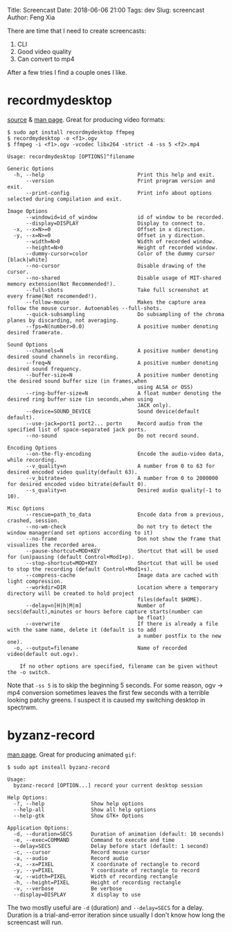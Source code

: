 Title: Screencast
Date: 2018-06-06 21:00
Tags: dev
Slug: screencast
Author: Feng Xia

There are time that I need to create screencasts:

1. CLI
2. Good video quality
3. Can convert to mp4

After a few tries I find a couple ones I like.

# recordmydesktop

[source][1] & [man page][2]. Great for producing video formats:

[1]: http://recordmydesktop.sourceforge.net/about.php
[2]: https://linux.die.net/man/1/recordmydesktop


```shell
$ sudo apt install recordmydesktop ffmpeg
$ recordmydesktop -o <f1>.ogv
$ ffmpeg -i <f1>.ogv -vcodec libx264 -strict -4 -ss 5 <f2>.mp4

Usage: recordmydesktop [OPTIONS]^filename

Generic Options
  -h, --help                              Print this help and exit.
      --version                           Print program version and exit.
      --print-config                      Print info about options selected during compilation and exit.

Image Options
      --windowid=id_of_window             id of window to be recorded.
      --display=DISPLAY                   Display to connect to.
  -x, --x=N>=0                            Offset in x direction.
  -y, --x=N>=0                            Offset in y direction.
      --width=N>0                         Width of recorded window.
      --height=N>0                        Height of recorded window.
      --dummy-cursor=color                Color of the dummy cursor [black|white]
      --no-cursor                         Disable drawing of the cursor.
      --no-shared                         Disable usage of MIT-shared memory extension(Not Recommended!).
      --full-shots                        Take full screenshot at every frame(Not recomended!).
      --follow-mouse                      Makes the capture area follow the mouse cursor. Autoenables --full-shots.
      --quick-subsampling                 Do subsampling of the chroma planes by discarding, not averaging.
      --fps=N(number>0.0)                 A positive number denoting desired framerate.

Sound Options
      --channels=N                        A positive number denoting desired sound channels in recording.
      --freq=N                            A positive number denoting desired sound frequency.
      --buffer-size=N                     A positive number denoting the desired sound buffer size (in frames,when
                                          using ALSA or OSS)
      --ring-buffer-size=N                A float number denoting the desired ring buffer size (in seconds,when using
                                          JACK only).
      --device=SOUND_DEVICE               Sound device(default default).
      --use-jack=port1 port2... portn     Record audio from the specified list of space-separated jack ports.
      --no-sound                          Do not record sound.

Encoding Options
      --on-the-fly-encoding               Encode the audio-video data, while recording.
      --v_quality=n                       A number from 0 to 63 for desired encoded video quality(default 63).
      --v_bitrate=n                       A number from 0 to 2000000 for desired encoded video bitrate(default 0).
      --s_quality=n                       Desired audio quality(-1 to 10).

Misc Options
      --rescue=path_to_data               Encode data from a previous, crashed, session.
      --no-wm-check                       Do not try to detect the window manager(and set options according to it)
      --no-frame                          Don not show the frame that visualizes the recorded area.
      --pause-shortcut=MOD+KEY            Shortcut that will be used for (un)pausing (default Control+Mod1+p).
      --stop-shortcut=MOD+KEY             Shortcut that will be used to stop the recording (default Control+Mod1+s).
      --compress-cache                    Image data are cached with light compression.
      --workdir=DIR                       Location where a temporary directory will be created to hold project
                                          files(default $HOME).
      --delay=n[H|h|M|m]                  Number of secs(default),minutes or hours before capture starts(number can
                                          be float)
      --overwrite                         If there is already a file with the same name, delete it (default is to add
                                          a number postfix to the new one).
  -o, --output=filename                   Name of recorded video(default out.ogv).

	If no other options are specified, filename can be given without the -o switch.

```

Note that `-ss 5` is to skip the beginning 5 seconds. For some reason,
ogv &rarr; mp4 conversion sometimes leaves the first few seconds with
a terrible looking patchy greens. I suspect it is caused my switching
desktop in spectrwm.

# byzanz-record

[man page][4]. Great for producing animated `gif`:

[4]: https://linux.die.net/man/1/byzanz-record

```
$ sudo apt insteall byzanz-record

Usage:
  byzanz-record [OPTION...] record your current desktop session

Help Options:
  -?, --help               Show help options
  --help-all               Show all help options
  --help-gtk               Show GTK+ Options

Application Options:
  -d, --duration=SECS      Duration of animation (default: 10 seconds)
  -e, --exec=COMMAND       Command to execute and time
  --delay=SECS             Delay before start (default: 1 second)
  -c, --cursor             Record mouse cursor
  -a, --audio              Record audio
  -x, --x=PIXEL            X coordinate of rectangle to record
  -y, --y=PIXEL            Y coordinate of rectangle to record
  -w, --width=PIXEL        Width of recording rectangle
  -h, --height=PIXEL       Height of recording rectangle
  -v, --verbose            Be verbose
  --display=DISPLAY        X display to use
```

The two mostly useful are `-d` (duration) and `--delay=SECS` for a
delay. Duration is a trial-and-error iteration since usually I don't
know how long the screencast will run. 

